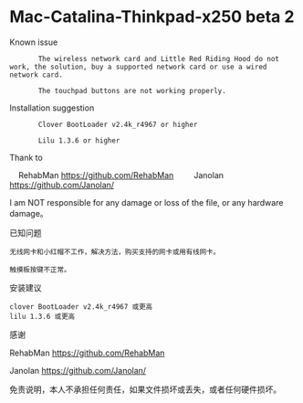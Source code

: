 # Mac-Catalina-Thinkpad-x250 beta 2 


Known issue

           The wireless network card and Little Red Riding Hood do not work, the solution, buy a supported network card or use a wired network card.

           The touchpad buttons are not working properly.

Installation suggestion
   
           
           Clover BootLoader v2.4k_r4967 or higher
           
           Lilu 1.3.6 or higher
    
Thank to

    RehabMan https://github.com/RehabMan
   
    Janolan https://github.com/Janolan/
    
    
 I am NOT responsible for any damage or loss of the file, or any hardware damage。
    
    
    


已知问题

    无线网卡和小红帽不工作，解决方法，购买支持的网卡或用有线网卡。

    触摸板按键不正常。

安装建议
   
    clover BootLoader v2.4k_r4967 或更高
    lilu 1.3.6 或更高
    
感谢

   RehabMan https://github.com/RehabMan
   
   Janolan  https://github.com/Janolan/
   
免责说明，本人不承担任何责任，如果文件损坏或丢失，或者任何硬件损坏。
   

